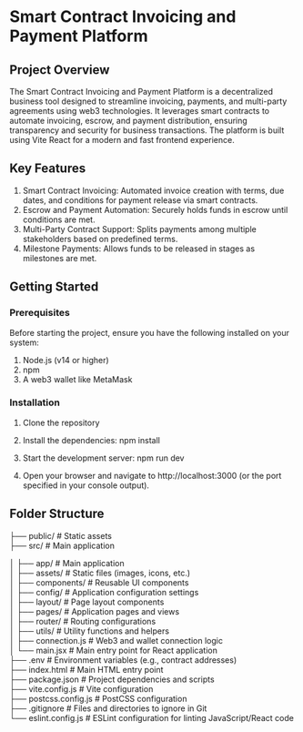 # Smart Contract Invoicing and Payment Platform

## Project Overview

The Smart Contract Invoicing and Payment Platform is a decentralized business tool designed to streamline invoicing, payments, and multi-party agreements using web3 technologies. It leverages smart contracts to automate invoicing, escrow, and payment distribution, ensuring transparency and security for business transactions. The platform is built using Vite React for a modern and fast frontend experience.

## Key Features

1. Smart Contract Invoicing: Automated invoice creation with terms, due dates, and conditions for payment release via smart contracts.
2. Escrow and Payment Automation: Securely holds funds in escrow until conditions are met.
3. Multi-Party Contract Support: Splits payments among multiple stakeholders based on predefined terms.
4. Milestone Payments: Allows funds to be released in stages as milestones are met.


## Getting Started

### Prerequisites

Before starting the project, ensure you have the following installed on your system:

1. Node.js (v14 or higher)
2. npm
3. A web3 wallet like MetaMask

### Installation

1. Clone the repository

2. Install the dependencies: npm install

3. Start the development server: npm run dev

4. Open your browser and navigate to http://localhost:3000 (or the port specified in your console output).

## Folder Structure

├── public/ # Static assets   
├── src/    # Main application 

│   ├── app/ # Main application              
│   ├── assets/ # Static files (images, icons, etc.)          
│   ├── components/ # Reusable UI components        
│   ├── config/ # Application configuration settings           
│   ├── layout/ # Page layout components            
│   ├── pages/ # Application pages and views            
│   ├── router/ # Routing configurations          
│   ├── utils/ # Utility functions and helpers            
│   ├── connection.js # Web3 and wallet connection logic   
│   └── main.jsx # Main entry point for React application         
├── .env # Environment variables (e.g., contract addresses)                 
├── index.html # Main HTML entry point          
├── package.json # Project dependencies and scripts          
├── vite.config.js  # Vite configuration       
├── postcss.config.js # PostCSS configuration    
├── .gitignore # Files and directories to ignore in Git            
└── eslint.config.js # ESLint configuration for linting JavaScript/React code      
